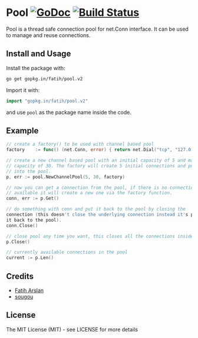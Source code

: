 # Pool [![GoDoc](https://godoc.org/gopkg.in/fatih/pool.v2?status.svg)](https://godoc.org/gopkg.in/fatih/pool.v2) [![Build Status](https://travis-ci.org/fatih/pool.svg)](https://travis-ci.org/fatih/pool)


Pool is a thread safe connection pool for net.Conn interface. It can be used to
manage and reuse connections.


## Install and Usage

Install the package with:

```bash
go get gopkg.in/fatih/pool.v2
```

Import it with:

```go
import "gopkg.in/fatih/pool.v2"
```

and use `pool` as the package name inside the code.

## Example

```go
// create a factory() to be used with channel based pool
factory    := func() (net.Conn, error) { return net.Dial("tcp", "127.0.0.1:4000") }

// create a new channel based pool with an initial capacity of 5 and maximum
// capacity of 30. The factory will create 5 initial connections and put it
// into the pool.
p, err := pool.NewChannelPool(5, 30, factory)

// now you can get a connection from the pool, if there is no connection
// available it will create a new one via the factory function.
conn, err := p.Get()

// do something with conn and put it back to the pool by closing the
connection (this doesn't close the underlying connection instead it's putting
it back to the pool).
conn.Close()

// close pool any time you want, this closes all the connections inside a pool
p.Close()

// currently available connections in the pool
current := p.Len()
```


## Credits

 * [Fatih Arslan](https://github.com/fatih)
 * [sougou](https://github.com/sougou)

## License

The MIT License (MIT) - see LICENSE for more details
